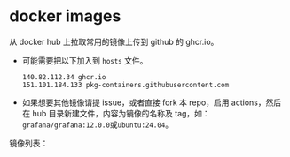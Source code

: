 # docker images
从 docker hub 上拉取常用的镜像上传到 github 的 ghcr.io。

- 可能需要把以下加入到 `hosts` 文件。
  ```
  140.82.112.34 ghcr.io
  151.101.184.133 pkg-containers.githubusercontent.com
  ```
- 如果想要其他镜像请提 issue，或者直接 fork 本 repo，启用 actions，然后在 hub 目录新建文件，内容为镜像的名称及 tag，如：`grafana/grafana:12.0.0`或`ubuntu:24.04`。

镜像列表：

